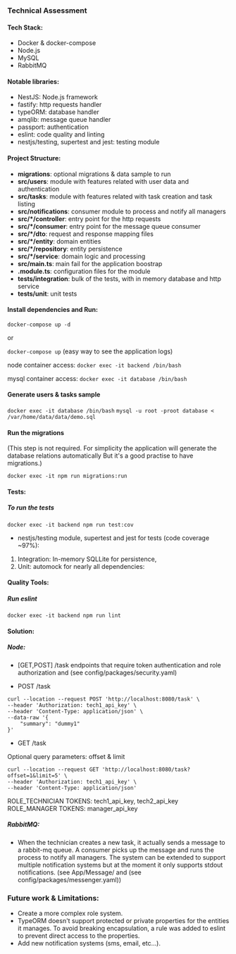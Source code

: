 ### Technical Assessment

#### Tech Stack:
- Docker & docker-compose
- Node.js
- MySQL
- RabbitMQ

#### Notable libraries:
- NestJS: Node.js framework
- fastify: http requests handler
- typeORM: database handler
- amqlib: message queue handler
- passport: authentication
- eslint: code quality and linting
- nestjs/testing, supertest and jest: testing module

#### Project Structure:
- **migrations**: optional migrations & data sample to run
- **src/users**: module with features related with user data and authentication
- **src/tasks**: module with features related with task creation and task listing
- **src/notifications**: consumer module to process and notify all managers
- **src/*/controller**: entry point for the http requests
- **src/*/consumer**: entry point for the message queue consumer
- **src/*/dto**: request and response mapping files
- **src/*/entity**: domain entities
- **src/*/repository**: entity persistence
- **src/*/service**: domain logic and processing
- **src/main.ts**: main fail for the application boostrap
- **.module.ts**: configuration files for the module
- **tests/integration**: bulk of the tests, with in memory database and http service
- **tests/unit**: unit tests

#### Install dependencies and Run:

```docker-compose up -d```

or

```docker-compose up``` (easy way to see the application logs)

node container access: ```docker exec -it backend /bin/bash```

mysql container access: ```docker exec -it database /bin/bash```


#### Generate users & tasks sample
```docker exec -it database /bin/bash```
```mysql -u root -proot database < /var/home/data/data/demo.sql```

#### Run the migrations 
(This step is not required. 
For simplicity the application will generate the database relations automatically
But it's a good practise to have migrations.)

```docker exec -it npm run migrations:run```

#### Tests:

##### To run the tests

```docker exec -it backend npm run test:cov```

- nestjs/testing module, supertest and jest for tests (code coverage ~97%):
1) Integration: In-memory SQLLite for persistence, 
2) Unit: automock for nearly all dependencies:

#### Quality Tools:

##### Run eslint

```docker exec -it backend npm run lint```

#### Solution:

##### Node:

- [GET,POST] /task endpoints that require token authentication and role authorization and (see config/packages/security.yaml)

- POST /task
```
curl --location --request POST 'http://localhost:8080/task' \
--header 'Authorization: tech1_api_key' \
--header 'Content-Type: application/json' \
--data-raw '{
    "summary": "dummy1"
}'
```

- GET /task

Optional query parameters: offset & limit
```
curl --location --request GET 'http://localhost:8080/task?offset=1&limit=5' \
--header 'Authorization: tech1_api_key' \
--header 'Content-Type: application/json'
```

ROLE_TECHNICIAN TOKENS: tech1_api_key, tech2_api_key
ROLE_MANAGER TOKENS: manager_api_key

##### RabbitMQ:
- When the technician creates a new task, it actually sends a message to a rabbit-mq queue. 
A consumer picks up the message and runs the process to notify all managers.
The system can be extended to support multiple notification systems but at the moment it only supports stdout notifications.
(see App/Message/ and (see config/packages/messenger.yaml))

  
### Future work & Limitations:

- Create a more complex role system.
- TypeORM doesn't support protected or private properties for the entities it manages. 
To avoid breaking encapsulation, a rule was added to eslint to prevent direct access to the properties.
- Add new notification systems (sms, email, etc...).









